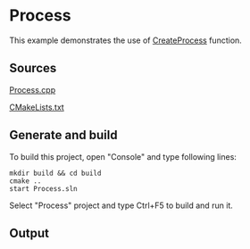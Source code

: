 # Process

This example demonstrates the use of [CreateProcess](https://learn.microsoft.com/windows/win32/api/processthreadsapi/nf-processthreadsapi-createprocessw) function.

## Sources

[Process.cpp](Process.cpp)

[CMakeLists.txt](CMakeLists.txt)

## Generate and build

To build this project, open "Console" and type following lines:

``` shell
mkdir build && cd build
cmake .. 
start Process.sln
```

Select "Process" project and type Ctrl+F5 to build and run it.

## Output

```

```
